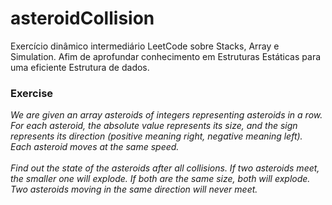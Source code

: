 # asteroidCollision
 Exercício dinâmico intermediário LeetCode sobre Stacks, Array e Simulation. Afim de aprofundar conhecimento em Estruturas Estáticas para uma eficiente Estrutura de dados.

<h3>Exercise</h3>
<em>We are given an array asteroids of integers representing asteroids in a row.</em><br>
<em>For each asteroid, the absolute value represents its size, and the sign represents its direction (positive meaning right, negative meaning left). Each asteroid moves at the same speed.</em><br><br>
<em>Find out the state of the asteroids after all collisions. If two asteroids meet, the smaller one will explode. If both are the same size, both will explode. Two asteroids moving in the same direction will never meet.</em>

